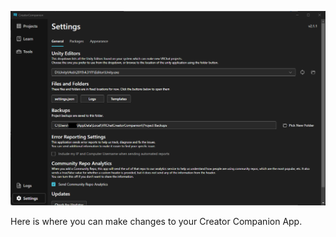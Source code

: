 ![VRChat Creator Companion Settings Section](./Images/VRCCC_Settings_Section.png)

Here is where you can make changes to your Creator Companion App.